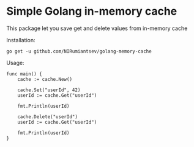 # Simple Golang in-memory cache

This package let you save get and delete values from in-memory cache

Installation:

`go get -u github.com/NIRumiantsev/golang-memory-cache`

Usage:
```
func main() {
    cache := cache.New()

    cache.Set("userId", 42)
    userId := cache.Get("userId")

    fmt.Println(userId)

    cache.Delete("userId")
    userId := cache.Get("userId")

    fmt.Println(userId)
}
```